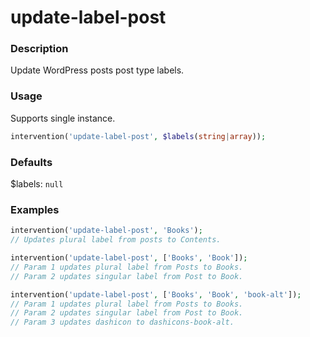 # update-label-post

### Description
Update WordPress posts post type labels.

### Usage
Supports single instance.
```php
intervention('update-label-post', $labels(string|array));
```

### Defaults
$labels: `null`

### Examples
```php
intervention('update-label-post', 'Books');
// Updates plural label from posts to Contents.

intervention('update-label-post', ['Books', 'Book']);
// Param 1 updates plural label from Posts to Books.
// Param 2 updates singular label from Post to Book.

intervention('update-label-post', ['Books', 'Book', 'book-alt']);
// Param 1 updates plural label from Posts to Books.
// Param 2 updates singular label from Post to Book.
// Param 3 updates dashicon to dashicons-book-alt.
```
